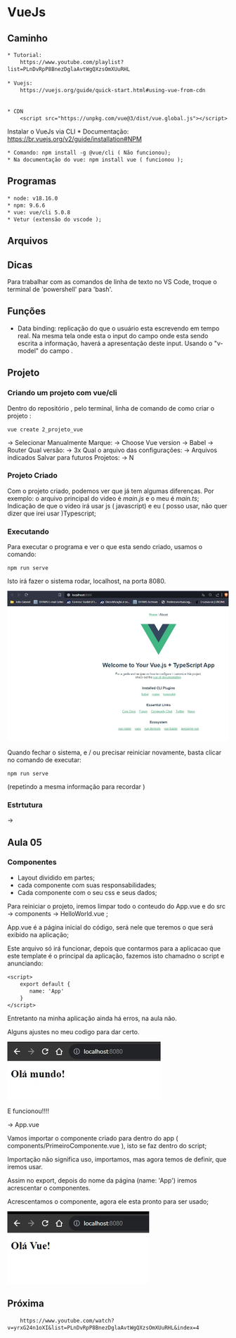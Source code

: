 # VueJs


## Caminho
    * Tutorial:
		https://www.youtube.com/playlist?list=PLnDvRpP8BnezDglaAvtWgQXzsOmXUuRHL
		
    * Vuejs: 
		https://vuejs.org/guide/quick-start.html#using-vue-from-cdn
	
 
    * CDN 
		<script src="https://unpkg.com/vue@3/dist/vue.global.js"></script>

Instalar o VueJs via CLI
	* Documentação: https://br.vuejs.org/v2/guide/installation#NPM
	
	* Comando: npm install -g @vue/cli ( Não funcionou);
	* Na documentação do vue: npm install vue ( funcionou );
	
	
	
## Programas

	* node: v18.16.0
	* npm: 9.6.6
	* vue: vue/cli 5.0.8
	* Vetur (extensão do vscode );
 

## Arquivos

## Dicas

Para trabalhar com as comandos de linha de texto no VS Code, troque o terminal de 'powershell' para 'bash'. 





## Funções 

 * Data binding: replicação do que o usuário esta escrevendo em tempo real. Na mesma tela onde esta o input do campo onde esta sendo escrita a informação, haverá a apresentação deste input. Usando o "v-model" do campo .
 
## Projeto

### Criando um projeto com vue/cli
Dentro do repositório  , pelo terminal, linha de comando de como criar o projeto :

	vue create 2_projeto_vue 
	
 -> Selecionar Manualmente
 Marque:
	-> Choose Vue version
	-> Babel
	-> Router
Qual versão:
	-> 3x
Qual o arquivo das configurações:
	-> Arquivos indicados
Salvar para futuros Projetos:
	-> N

	
	
### Projeto Criado

Com o projeto criado, podemos ver que já tem algumas diferenças. 
Por exemplo: 
	o arquivo principal do video é *main.js* e o meu é *main.ts*;
	Indicação de que o video irá usar js ( javascript) e eu ( posso usar, não quer dizer que irei usar )Typescript;
	
### Executando

Para executar o programa e ver o que esta sendo criado, usamos o comando: 

	npm run serve 
	
Isto irá fazer o sistema rodar, localhost, na porta 8080. 

<img src="/imgs/pagina_inicial.jpg" />

Quando fechar o sistema, e / ou precisar reiniciar novamente,  basta clicar no comando de executar: 

	npm run serve 
	
(repetindo a mesma informação para recordar )

### Estrtutura

-> 


## Aula 05
### Componentes
* Layout dividido em partes;
* cada componente com suas responsabilidades;
* Cada componente com o seu css e seus dados; 

Para reiniciar o projeto, iremos limpar todo o conteudo do App.vue e do src -> components -> HelloWorld.vue ;

App.vue é a página inicial do código, será nele que teremos o que será exibido na aplicação; 

Este arquivo só irá funcionar, depois que contarmos para a aplicacao que este template é o principal da aplicação, fazemos isto chamadno o script e anunciando: 

	<script>
		export default {
		   name: 'App'
		}
	</script>

Entretanto na minha aplicação ainda há erros,  na aula não. 

Alguns ajustes no meu codigo para dar certo. 

<img src="/imgs/primeiraPagina.jpg" />

E funcionou!!!!

-> App.vue

Vamos importar o componente criado para dentro do app ( components/PrimeiroComponente.vue ), isto se faz dentro do script; 

Importação não significa uso, importamos,  mas agora temos de definir, que iremos usar. 

Assim no export, depois do nome da página (name: 'App') iremos acrescentar o componentes. 

Acrescentamos o componente, agora ele esta pronto para ser usado; 

<img src="/imgs/primeiraPaginaVue.jpg" />



 
 
## Próxima

	
	
		https://www.youtube.com/watch?v=yrxG24n1oXI&list=PLnDvRpP8BnezDglaAvtWgQXzsOmXUuRHL&index=4


